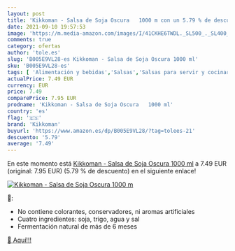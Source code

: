 ```yaml
---
layout: post
title: 'Kikkoman - Salsa de Soja Oscura   1000 m con un 5.79 % de descuento'
date: 2021-09-10 19:57:53
image: 'https://m.media-amazon.com/images/I/41CKHE6TWDL._SL500_._SL400_.jpg'
comments: true
category: ofertas
author: 'tole.es'
slug: 'B005E9VL28-es Kikkoman - Salsa de Soja Oscura 1000 ml'
sku: 'B005E9VL28-es'
tags: [ 'Alimentación y bebidas','Salsas','Salsas para servir y cocinar','Soja','kikkoman','soja', ]
actualPrice: 7.49 EUR
currency: EUR
price: 7.49
comparePrice: 7.95 EUR
prodname: 'Kikkoman - Salsa de Soja Oscura   1000 ml'
country: 'es'
flag: '🇪🇸'
brand: 'Kikkoman'
buyurl: 'https://www.amazon.es/dp/B005E9VL28/?tag=tolees-21'
descuento: '5.79'
average: '7.49'
---
```


En este momento está [Kikkoman - Salsa de Soja Oscura   1000 ml](https://www.amazon.es/dp/B005E9VL28/?tag=tolees-21) a 7.49 EUR (original: 7.95 EUR) (5.79 %  de descuento) en el siguiente enlace!

[![Kikkoman - Salsa de Soja Oscura   1000 m](https://m.media-amazon.com/images/I/41CKHE6TWDL._SL500_._SL400_.jpg)](https://www.amazon.es/dp/B005E9VL28/?tag=tolees-21)

🔎:

- No contiene colorantes, conservadores, ni aromas artificiales
- Cuatro ingredientes: soja, trigo, agua y sal
- Fermentación natural de más de 6 meses

[🛒 Aquí!!!](https://www.amazon.es/dp/B005E9VL28/?tag=tolees-21)
